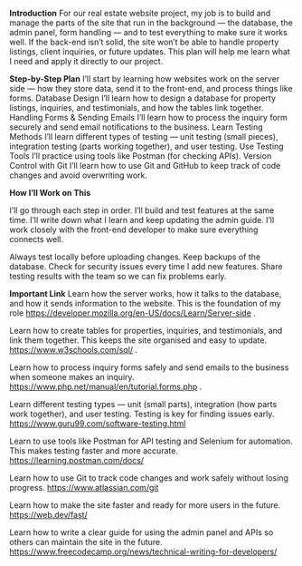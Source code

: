 **Introduction**
For our real estate website project, my job is to build and manage the parts of the site that run in the background — the database, the admin panel, form handling — and to test everything to make sure it works well. If the back-end isn’t solid, the site won’t be able to handle property listings, client inquiries, or future updates. This plan will help me learn what I need and apply it directly to our project.

**Step-by-Step Plan**
I’ll start by learning how websites work on the server side — how they store data, send it to the front-end, and process things like forms.
Database Design
I’ll learn how to design a database for property listings, inquiries, and testimonials, and how the tables link together.
Handling Forms & Sending Emails
I’ll learn how to process the inquiry form securely and send email notifications to the business.
Learn Testing Methods
I’ll learn different types of testing — unit testing (small pieces), integration testing (parts working together), and user testing.
Use Testing Tools
I’ll practice using tools like Postman (for checking APIs).
Version Control with Git
I’ll learn how to use Git and GitHub to keep track of code changes and avoid overwriting work.

**How I’ll Work on This**

I’ll go through each step in order.
I’ll build and test features at the same time.
I’ll write down what I learn and keep updating the admin guide.
I’ll work closely with the front-end developer to make sure everything connects well.

Always test locally before uploading changes.
Keep backups of the database.
Check for security issues every time I add new features.
Share testing results with the team so we can fix problems early.

**Important Link**
Learn how the server works, how it talks to the database, and how it sends information to the website. This is the foundation of my role
https://developer.mozilla.org/en-US/docs/Learn/Server-side .

Learn how to create tables for properties, inquiries, and testimonials, and link them together. This keeps the site organised and easy to update.
https://www.w3schools.com/sql/ .

Learn how to process inquiry forms safely and send emails to the business when someone makes an inquiry.
https://www.php.net/manual/en/tutorial.forms.php .

Learn different testing types — unit (small parts), integration (how parts work together), and user testing. Testing is key for finding issues early.
https://www.guru99.com/software-testing.html

Learn to use tools like Postman for API testing and Selenium for automation. This makes testing faster and more accurate.
https://learning.postman.com/docs/

Learn how to use Git to track code changes and work safely without losing progress.
https://www.atlassian.com/git

Learn how to make the site faster and ready for more users in the future.
https://web.dev/fast/

Learn how to write a clear guide for using the admin panel and APIs so others can maintain the site in the future.
https://www.freecodecamp.org/news/technical-writing-for-developers/
